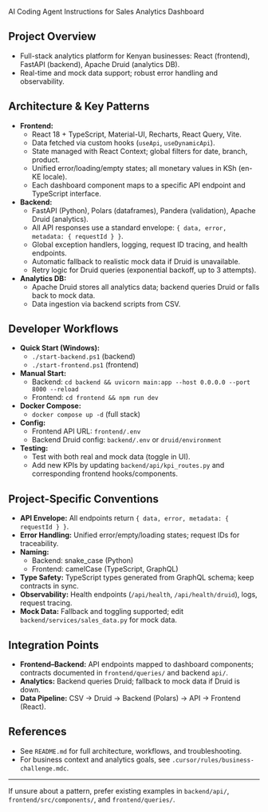 AI Coding Agent Instructions for Sales Analytics Dashboard

## Project Overview

- Full-stack analytics platform for Kenyan businesses: React (frontend), FastAPI (backend), Apache Druid (analytics DB).
- Real-time and mock data support; robust error handling and observability.

## Architecture & Key Patterns

- **Frontend:**
  - React 18 + TypeScript, Material-UI, Recharts, React Query, Vite.
  - Data fetched via custom hooks (`useApi`, `useDynamicApi`).
  - State managed with React Context; global filters for date, branch, product.
  - Unified error/loading/empty states; all monetary values in KSh (en-KE locale).
  - Each dashboard component maps to a specific API endpoint and TypeScript interface.
- **Backend:**
  - FastAPI (Python), Polars (dataframes), Pandera (validation), Apache Druid (analytics).
  - All API responses use a standard envelope: `{ data, error, metadata: { requestId } }`.
  - Global exception handlers, logging, request ID tracing, and health endpoints.
  - Automatic fallback to realistic mock data if Druid is unavailable.
  - Retry logic for Druid queries (exponential backoff, up to 3 attempts).
- **Analytics DB:**
  - Apache Druid stores all analytics data; backend queries Druid or falls back to mock data.
  - Data ingestion via backend scripts from CSV.

## Developer Workflows

- **Quick Start (Windows):**
  - `./start-backend.ps1` (backend)
  - `./start-frontend.ps1` (frontend)
- **Manual Start:**
  - Backend: `cd backend && uvicorn main:app --host 0.0.0.0 --port 8000 --reload`
  - Frontend: `cd frontend && npm run dev`
- **Docker Compose:**
  - `docker compose up -d` (full stack)
- **Config:**
  - Frontend API URL: `frontend/.env`
  - Backend Druid config: `backend/.env` or `druid/environment`
- **Testing:**
  - Test with both real and mock data (toggle in UI).
  - Add new KPIs by updating `backend/api/kpi_routes.py` and corresponding frontend hooks/components.

## Project-Specific Conventions

- **API Envelope:** All endpoints return `{ data, error, metadata: { requestId } }`.
- **Error Handling:** Unified error/empty/loading states; request IDs for traceability.
- **Naming:**
  - Backend: snake_case (Python)
  - Frontend: camelCase (TypeScript, GraphQL)
- **Type Safety:** TypeScript types generated from GraphQL schema; keep contracts in sync.
- **Observability:** Health endpoints (`/api/health`, `/api/health/druid`), logs, request tracing.
- **Mock Data:** Fallback and toggling supported; edit `backend/services/sales_data.py` for mock data.

## Integration Points

- **Frontend–Backend:** API endpoints mapped to dashboard components; contracts documented in `frontend/queries/` and backend `api/`.
- **Analytics:** Backend queries Druid; fallback to mock data if Druid is down.
- **Data Pipeline:** CSV → Druid → Backend (Polars) → API → Frontend (React).

## References

- See `README.md` for full architecture, workflows, and troubleshooting.
- For business context and analytics goals, see `.cursor/rules/business-challenge.mdc`.

---

If unsure about a pattern, prefer existing examples in `backend/api/`, `frontend/src/components/`, and `frontend/queries/`.
